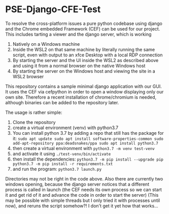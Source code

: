 # PSE-Django-CFE-Test

To resolve the cross-platform issues a pure python codebase using django and the Chrome embedded Framework (CEF) can be used for our project.
This includes tarting a viewer and the django server, which is working
1. Natively on a Windows machine
2. Inside the WSL2 on that same machine by literally running the same script, even with output to an xfce Desktop with a local RDP connection
3. By starting the server and the UI inside the WSL2 as described above and using it from a normal browser on the native Windows host
4. By starting the server on the Windows host and viewing the site in a WSL2 browser

This repository contains a sample minimal django application with our GUI.
It uses the CEF via cefpython in order to open a window displaying only our own site.
Therefore a recent installation of chrome/chromium is needed, although binaries can be added to the repository later.

The usage is rather simple:
1. Clone the repository
2. create a virtual environment (venv) with python3.7
  1. You can install python 3.7 by adding a repo that still has the package for it: 
  `sudo apt update
  sudo apt install software-properties-common
  sudo add-apt-repository ppa:deadsnakes/ppa
  sudo apt install python3.7`
  2. then create a virtual environment with `python3.7 -m venv test-venv`
  3. and activate it using `./test-venv/bin/activate`
3. then install the dependencies:
`python3.7 -m pip install --upgrade pip
python3.7 -m pip install -r requirements.txt`
4. and run the program:
`python3.7 launch.py`

Directories may not be right in the code above.
Also there are currently two windows opening, because the django server notices that a different process is called in launch (the CEF needs its own process so we can start it and get rid of it and advance the code in order to start the server)
(This may be possible with simple threads but I only tried it with processes until now), and reruns the script somehow?! I don't get it yet how that works...
